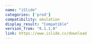 ```yaml
---
name: "iSlide"
categories: ['prod']
compatibility: emulation
display_result: "Compatible"
version_from: "8.1.1.0"
link: https://www.islide.cc/download
---
```

